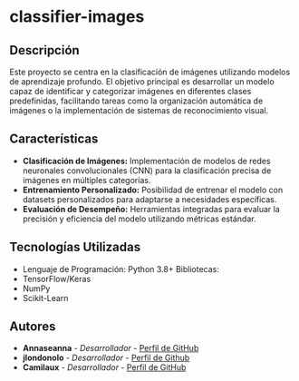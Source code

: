 # classifier-images
 
## Descripción
Este proyecto se centra en la clasificación de imágenes utilizando modelos de aprendizaje profundo. El objetivo principal es desarrollar un modelo capaz de identificar y categorizar imágenes en diferentes clases predefinidas, facilitando tareas como la organización automática de imágenes o la implementación de sistemas de reconocimiento visual.

## Características
- **Clasificación de Imágenes:** Implementación de modelos de redes neuronales convolucionales (CNN) para la clasificación precisa de imágenes en múltiples categorías.
- **Entrenamiento Personalizado:** Posibilidad de entrenar el modelo con datasets personalizados para adaptarse a necesidades específicas.
- **Evaluación de Desempeño:** Herramientas integradas para evaluar la precisión y eficiencia del modelo utilizando métricas estándar.

## Tecnologías Utilizadas
- Lenguaje de Programación: Python 3.8+
Bibliotecas:
- TensorFlow/Keras
- NumPy
- Scikit-Learn

## Autores
- **Annaseanna** - *Desarrollador* - [Perfil de GitHub](https://github.com/Annaseanna)
- **jlondonolo** - *Desarrollador* - [Perfil de Github](https://github.com/jlondonolo)
- **Camilaux** - *Desarrollador* - [Perfil de GitHub](https://github.com/Camilaux)
